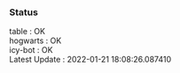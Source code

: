 ### Status


table : OK  
hogwarts : OK  
icy-bot : OK  
Latest Update : 2022-01-21 18:08:26.087410

